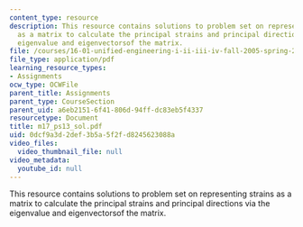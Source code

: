 ```yaml
---
content_type: resource
description: This resource contains solutions to problem set on representing strains
  as a matrix to calculate the principal strains and principal directions via the
  eigenvalue and eigenvectorsof the matrix.
file: /courses/16-01-unified-engineering-i-ii-iii-iv-fall-2005-spring-2006/0dcf9a3d2def3b5a5f2fd8245623088a_m17_ps13_sol.pdf
file_type: application/pdf
learning_resource_types:
- Assignments
ocw_type: OCWFile
parent_title: Assignments
parent_type: CourseSection
parent_uid: a6eb2151-6f41-806d-94ff-dc83eb5f4337
resourcetype: Document
title: m17_ps13_sol.pdf
uid: 0dcf9a3d-2def-3b5a-5f2f-d8245623088a
video_files:
  video_thumbnail_file: null
video_metadata:
  youtube_id: null
---
```

This resource contains solutions to problem set on representing strains as a matrix to calculate the principal strains and principal directions via the eigenvalue and eigenvectorsof the matrix.


